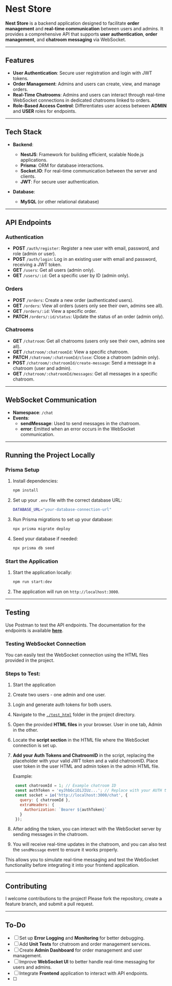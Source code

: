 # **Nest Store**

**Nest Store** is a backend application designed to facilitate **order management** and **real-time communication** between users and admins. It provides a comprehensive API that supports **user authentication**, **order management**, and **chatroom messaging** via WebSocket.

---

## **Features**

- **User Authentication**: Secure user registration and login with JWT tokens.
- **Order Management**: Admins and users can create, view, and manage orders.
- **Real-Time Chatrooms**: Admins and users can interact through real-time WebSocket connections in dedicated chatrooms linked to orders.
- **Role-Based Access Control**: Differentiates user access between **ADMIN** and **USER** roles for endpoints.

---

## **Tech Stack**

- **Backend**:  
  - **NestJS**: Framework for building efficient, scalable Node.js applications.
  - **Prisma**: ORM for database interactions.
  - **Socket.IO**: For real-time communication between the server and clients.
  - **JWT**: For secure user authentication.

- **Database**:  
  - **MySQL** (or other relational database)

---

## **API Endpoints**

### **Authentication**
- **POST** `/auth/register`: Register a new user with email, password, and role (admin or user).
- **POST** `/auth/login`: Log in an existing user with email and password, receiving a JWT token.
- **GET** `/users`: Get all users (admin only).
- **GET** `/users/:id`: Get a specific user by ID (admin only).

### **Orders**
- **POST** `/orders`: Create a new order (authenticated users).
- **GET** `/orders`: View all orders (users only see their own, admins see all).
- **GET** `/orders/:id`: View a specific order.
- **PATCH** `/orders/:id/status`: Update the status of an order (admin only).

### **Chatrooms**
- **GET** `/chatroom`: Get all chatrooms (users only see their own, admins see all).
- **GET** `/chatroom/:chatroomId`: View a specific chatroom.
- **PATCH** `/chatroom/:chatroomId/close`: Close a chatroom (admin only).
- **POST** `/chatroom/:chatroomId/create-message`: Send a message in a chatroom (user and admin).
- **GET** `/chatroom/:chatroomId/messages`: Get all messages in a specific chatroom.

---

## **WebSocket Communication**

- **Namespace**: `/chat`
- **Events**:
  - **sendMessage**: Used to send messages in the chatroom.
  - **error**: Emitted when an error occurs in the WebSocket communication.

---

## **Running the Project Locally**

### **Prisma Setup**
1. Install dependencies:
   ```bash
   npm install
   ```

2. Set up your `.env` file with the correct database URL:
   ```bash
   DATABASE_URL="your-database-connection-url"
   ```

3. Run Prisma migrations to set up your database:
   ```bash
   npx prisma migrate deploy
   ```

4. Seed your database if needed:
   ```bash
   npx prisma db seed
   ```

### **Start the Application**
1. Start the application locally:
   ```bash
   npm run start:dev
   ```

2. The application will run on `http://localhost:3000`.

---

## **Testing**

Use Postman to test the API endpoints. The documentation for the endpoints is available **[here]([insert-link-to-postman-collection](https://documenter.getpostman.com/view/37830700/2sAYJ7geRy))**.


### **Testing WebSocket Connection**

You can easily test the WebSocket connection using the HTML files provided in the project.

### **Steps to Test:**

1. Start the application
2. Create two users - one admin and one user.
3. Login and generate auth tokens for both users.
4. Navigate to the [`./test_html`](./test_html/) folder in the project directory.
5. Open the provided **HTML files** in your browser. User in one tab, Admin in the other.
6. Locate the **script section** in the HTML file where the WebSocket connection is set up.
7. **Add your Auth Tokens and ChatroomID** in the script, replacing the placeholder with your valid JWT token and a valid chatroomID. Place user token in the user HTML and admin token in the admin HTML file.
   
   Example:
   ```javascript
    const chatroomId = 1; // Example chatroom ID
    const authToken = 'eyJhbGciOiJIUz...'; // Replace with your AUTH token
    const socket = io('http://localhost:3000/chat', {
      query: { chatroomId },
      extraHeaders: {
        Authorization: `Bearer ${authToken}`
      }
    });
   ```

8. After adding the token, you can interact with the WebSocket server by sending messages in the chatroom.
9. You will receive real-time updates in the chatroom, and you can also test the `sendMessage` event to ensure it works properly.

This allows you to simulate real-time messaging and test the WebSocket functionality before integrating it into your frontend application.

---

## **Contributing**

I welcome contributions to the project!
Please fork the repository, create a feature branch, and submit a pull request.

---

## **To-Do**

- [ ] Set up **Error Logging** and **Monitoring** for better debugging.
- [ ] Add **Unit Tests** for chatroom and order management services.
- [ ] Create **Admin Dashboard** for order management and user management.
- [ ] Improve **WebSocket UI** to better handle real-time messaging for users and admins.
- [ ] Integrate **Frontend** application to interact with API endpoints.
- [ ] 